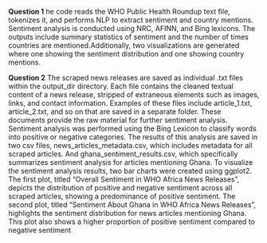 **Question 1** he code reads the WHO Public Health Roundup text file,
tokenizes it, and performs NLP to extract sentiment and country
mentions. Sentiment analysis is conducted using NRC, AFINN, and Bing
lexicons. The outputs include summary statistics of sentiment and the
number of times countries are mentioned.Additionally, two visualizations
are generated where one showing the sentiment distribution and one
showing country mentions.

**Question 2** The scraped news releases are saved as individual .txt
files within the output\_dir directory. Each file contains the cleaned
textual content of a news release, stripped of extraneous elements such
as images, links, and contact information. Examples of these files
include article\_1.txt, article\_2.txt, and so on that are saved in a
separate folder. These documents provide the raw material for further
sentiment analysis. Sentiment analysis was performed using the Bing
Lexicon to classify words into positive or negative categories. The
results of this analysis are saved in two csv files,
news\_articles\_metadata.csv, which includes metadata for all scraped
articles. And ghana\_sentiment\_results.csv, which specifically
summarizes sentiment analysis for articles mentioning Ghana. To
visualize the sentiment analysis results, two bar charts were created
using ggplot2. The first plot, titled “Overall Sentiment in WHO Africa
News Releases”, depicts the distribution of positive and negative
sentiment across all scraped articles, showing a predominance of
positive sentiment. The second plot, titled “Sentiment About Ghana in
WHO Africa News Releases”, highlights the sentiment distribution for
news articles mentioning Ghana. This plot also shows a higher proportion
of positive sentiment compared to negative sentiment
